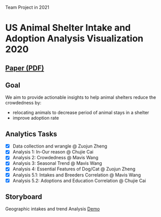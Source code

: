 Team Project in 2021 

# US Animal Shelter Intake and Adoption Analysis Visualization 2020 
## <b>[Paper (PDF)](https://drive.google.com/file/d/1mnebujA4YHY3htwwERdeolPkLV9JMvY3/)</b>

## Goal
We aim to provide actionable insights to help animal shelters reduce the crowdedness by:
- relocating animals to decrease period of animal stays in a shelter
- improve adoption rate

## Analytics Tasks
- [x] Data collection and wrangle @ Zuojun Zheng
- [x] Analysis 1: In-Our reason @ Chujie Cai
- [x] Analysis 2: Crowdedness @ Mavis Wang
- [x] Analysis 3: Seasonal Trend @ Mavis Wang
- [x] Analysis 4: Essential Features of Dog/Cat @ Zuojun Zheng
- [x] Analysis 5.1: Intakes and Breeders Correlation @ Mavis Wang
- [x] Analysis 5.2: Adoptions and Education Correlation @ Chujie Cai

## Storyboard
Geographic intakes and trend Analysis [Demo](https://public.tableau.com/views/2020USShelterAnimalIntakeDistribution/StoryIntakes?:language=en-US&:display_count=n&:origin=viz_share_link)
